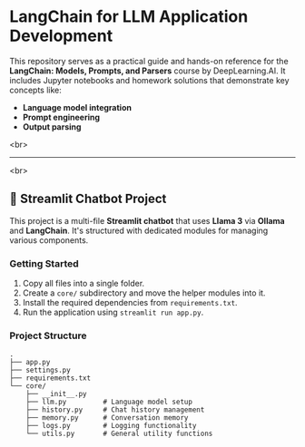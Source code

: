 # LangChain for LLM Application Development

This repository serves as a practical guide and hands-on reference for the **LangChain: Models, Prompts, and Parsers** course by DeepLearning.AI. It includes Jupyter notebooks and homework solutions that demonstrate key concepts like:

  * **Language model integration**
  * **Prompt engineering**
  * **Output parsing**

\<br\>

-----

\<br\>

## 🚀 Streamlit Chatbot Project

This project is a multi-file **Streamlit chatbot** that uses **Llama 3** via **Ollama** and **LangChain**. It's structured with dedicated modules for managing various components.

### **Getting Started**

1.  Copy all files into a single folder.
2.  Create a `core/` subdirectory and move the helper modules into it.
3.  Install the required dependencies from `requirements.txt`.
4.  Run the application using `streamlit run app.py`.

### **Project Structure**

```
.
├── app.py
├── settings.py
├── requirements.txt
└── core/
    ├── __init__.py
    ├── llm.py         # Language model setup
    ├── history.py     # Chat history management
    ├── memory.py      # Conversation memory
    ├── logs.py        # Logging functionality
    └── utils.py       # General utility functions
```